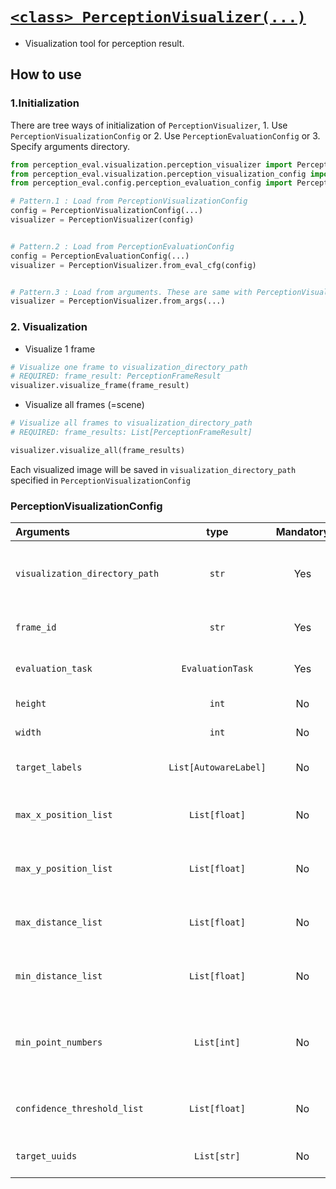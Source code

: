 # [`<class> PerceptionVisualizer(...)`](../../../perception_eval/perception_eval/visualization/perception_visualizer.py)

- Visualization tool for perception result.

## How to use

### 1.Initialization

There are tree ways of initialization of `PerceptionVisualizer`, 1. Use `PerceptionVisualizationConfig` or 2. Use `PerceptionEvaluationConfig` or 3. Specify arguments directory.

```python
from perception_eval.visualization.perception_visualizer import PerceptionVisualizer
from perception_eval.visualization.perception_visualization_config import PerceptionVisualizationConfig
from perception_eval.config.perception_evaluation_config import PerceptionEvaluationConfig

# Pattern.1 : Load from PerceptionVisualizationConfig
config = PerceptionVisualizationConfig(...)
visualizer = PerceptionVisualizer(config)


# Pattern.2 : Load from PerceptionEvaluationConfig
config = PerceptionEvaluationConfig(...)
visualizer = PerceptionVisualizer.from_eval_cfg(config)


# Pattern.3 : Load from arguments. These are same with PerceptionVisualizationConfig's
visualizer = PerceptionVisualizer.from_args(...)
```

### 2. Visualization

- Visualize 1 frame

```python
# Visualize one frame to visualization_directory_path
# REQUIRED: frame_result: PerceptionFrameResult
visualizer.visualize_frame(frame_result)
```

- Visualize all frames (=scene)

```python
# Visualize all frames to visualization_directory_path
# REQUIRED: frame_results: List[PerceptionFrameResult]

visualizer.visualize_all(frame_results)
```

Each visualized image will be saved in `visualization_directory_path` specified in `PerceptionVisualizationConfig`

### PerceptionVisualizationConfig

| Arguments                      |         type          | Mandatory | Description                                                  |
| :----------------------------- | :-------------------: | :-------: | :----------------------------------------------------------- |
| `visualization_directory_path` |         `str`         |    Yes    | Directory path to save visualized images.                    |
| `frame_id`                     |         `str`         |    Yes    | Frame ID.(`base_link` or `map`)                              |
| `evaluation_task`              |   `EvaluationTask`    |    Yes    | Perception evaluation task.                                  |
| `height`                       |         `int`         |    No     | Height of image.                                             |
| `width`                        |         `int`         |    No     | width of image.                                              |
| `target_labels`                | `List[AutowareLabel]` |    No     | List of target labels.                                       |
| `max_x_position_list`          |     `List[float]`     |    No     | Maximum x position of evaluation area.                       |
| `max_y_position_list`          |     `List[float]`     |    No     | Maximum y position of evaluation area.                       |
| `max_distance_list`            |     `List[float]`     |    No     | Maximum distance of evaluation area.                         |
| `min_distance_list`            |     `List[float]`     |    No     | Minimum distance of evaluation area.                         |
| `min_point_numbers`            |      `List[int]`      |    No     | Minimum number of pointcloud included in bounding box of GT. |
| `confidence_threshold_list`    |     `List[float]`     |    No     | Threshold list of estimation's confidence.                   |
| `target_uuids`                 |      `List[str]`      |    No     | List of target GT's uuid.                                    |
